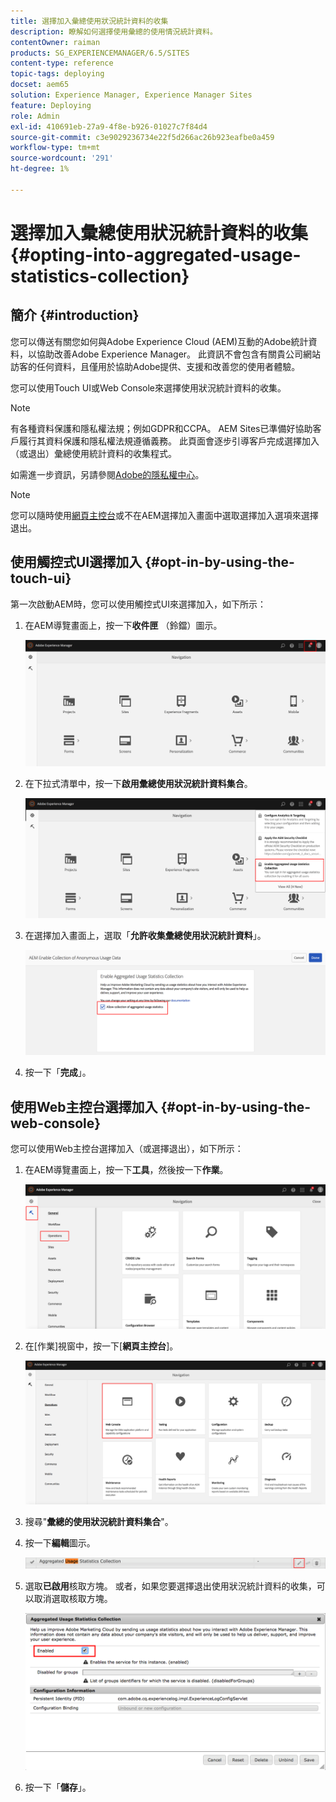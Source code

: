 ```yaml
---
title: 選擇加入彙總使用狀況統計資料的收集
description: 瞭解如何選擇使用彙總的使用情況統計資料。
contentOwner: raiman
products: SG_EXPERIENCEMANAGER/6.5/SITES
content-type: reference
topic-tags: deploying
docset: aem65
solution: Experience Manager, Experience Manager Sites
feature: Deploying
role: Admin
exl-id: 410691eb-27a9-4f8e-b926-01027c7f84d4
source-git-commit: c3e9029236734e22f5d266ac26b923eafbe0a459
workflow-type: tm+mt
source-wordcount: '291'
ht-degree: 1%

---
```


# 選擇加入彙總使用狀況統計資料的收集{#opting-into-aggregated-usage-statistics-collection}

## 簡介 {#introduction}

您可以傳送有關您如何與Adobe Experience Cloud (AEM)互動的Adobe統計資料，以協助改善Adobe Experience Manager。 此資訊不會包含有關貴公司網站訪客的任何資料，且僅用於協助Adobe提供、支援和改善您的使用者體驗。

您可以使用Touch UI或Web Console來選擇使用狀況統計資料的收集。

>[!NOTE]
>
>有各種資料保護和隱私權法規；例如GDPR和CCPA。 AEM Sites已準備好協助客戶履行其資料保護和隱私權法規遵循義務。 此頁面會逐步引導客戶完成選擇加入（或退出）彙總使用統計資料的收集程式。
>
>如需進一步資訊，另請參閱[Adobe的隱私權中心](https://www.adobe.com/tw/privacy.html)。

>[!NOTE]
>
>您可以隨時使用[網頁主控台](/help/sites-deploying/opt-in-aggregated-usage-statistics.md#opt-in-by-using-the-web-console)或不在AEM選擇加入畫面中選取選擇加入選項來選擇退出。

## 使用觸控式UI選擇加入 {#opt-in-by-using-the-touch-ui}

第一次啟動AEM時，您可以使用觸控式UI來選擇加入，如下所示：

1. 在AEM導覽畫面上，按一下&#x200B;**收件匣** （鈴鐺）圖示。

   ![usage_statisticsnavigationscreen](assets/usage_statisticsnavigationscreen.png)

1. 在下拉式清單中，按一下&#x200B;**啟用彙總使用狀況統計資料集合**。

   ![usage_statisticsnavigationscreen2](assets/usage_statisticsnavigationscreen2.png)

1. 在選擇加入畫面上，選取「**允許收集彙總使用狀況統計資料**」。

   ![usage_statisticsopt-inscreen](assets/usage_statisticsopt-inscreen.png)

1. 按一下「**完成**」。

## 使用Web主控台選擇加入 {#opt-in-by-using-the-web-console}

您可以使用Web主控台選擇加入（或選擇退出），如下所示：

1. 在AEM導覽畫面上，按一下&#x200B;**工具**，然後按一下&#x200B;**作業**。

   ![usage_statisticssopssdashboard](assets/usage_statisticsopsdashboard.png)

1. 在[作業]視窗中，按一下[**網頁主控台**]。

   ![usage_statisticswebconsole](assets/usage_statisticswebconsole.png)

1. 搜尋&quot;**彙總的使用狀況統計資料集合**&quot;。
1. 按一下&#x200B;**編輯**&#x200B;圖示。

   ![usage_statisticscollectionedit](assets/usage_statisticscollectionedit.png)

1. 選取&#x200B;**已啟用**&#x200B;核取方塊。 或者，如果您要選擇退出使用狀況統計資料的收集，可以取消選取核取方塊。

   ![usage_statisticsselect](assets/usage_statisticsselect.png)

1. 按一下「**儲存**」。
